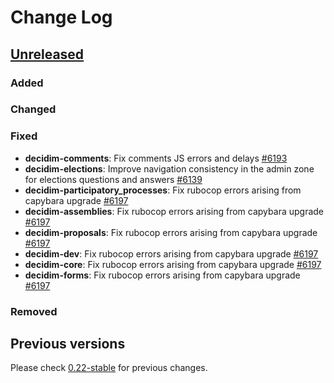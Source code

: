 # Change Log

## [Unreleased](https://github.com/decidim/decidim/tree/HEAD)

### Added

### Changed

### Fixed

- **decidim-comments**: Fix comments JS errors and delays [\#6193](https://github.com/decidim/decidim/pull/6193)
- **decidim-elections**: Improve navigation consistency in the admin zone for elections questions and answers [\#6139](https://github.com/decidim/decidim/pull/6139)
- **decidim-participatory_processes**: Fix rubocop errors arising from capybara upgrade [\#6197](https://github.com/decidim/decidim/pull/6197)
- **decidim-assemblies**: Fix rubocop errors arising from capybara upgrade [\#6197](https://github.com/decidim/decidim/pull/6197)
- **decidim-proposals**: Fix rubocop errors arising from capybara upgrade [\#6197](https://github.com/decidim/decidim/pull/6197)
- **decidim-dev**: Fix rubocop errors arising from capybara upgrade [\#6197](https://github.com/decidim/decidim/pull/6197)
- **decidim-core**: Fix rubocop errors arising from capybara upgrade [\#6197](https://github.com/decidim/decidim/pull/6197)
- **decidim-forms**: Fix rubocop errors arising from capybara upgrade [\#6197](https://github.com/decidim/decidim/pull/6197)

### Removed

## Previous versions

Please check [0.22-stable](https://github.com/decidim/decidim/blob/0.22-stable/CHANGELOG.md) for previous changes.
